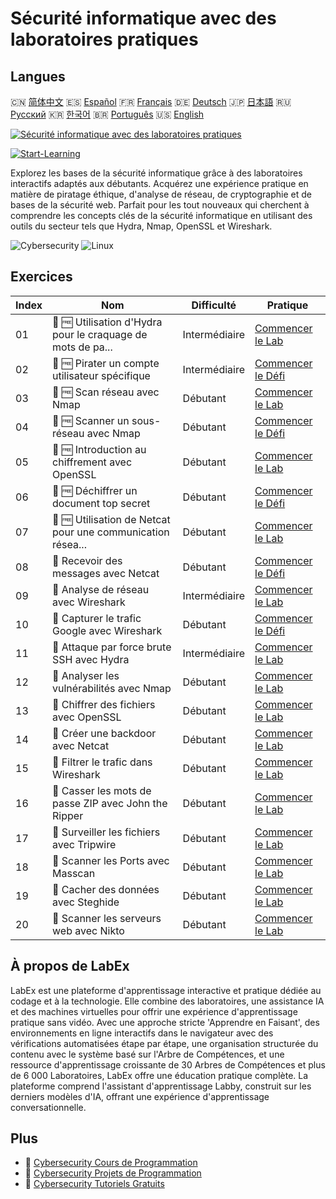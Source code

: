 # Sécurité informatique avec des laboratoires pratiques

## Langues

🇨🇳 [简体中文](README_zh.md) 🇪🇸 [Español](README_es.md) 🇫🇷 [Français](README_fr.md) 🇩🇪 [Deutsch](README_de.md) 🇯🇵 [日本語](README_ja.md) 🇷🇺 [Русский](README_ru.md) 🇰🇷 [한국어](README_ko.md) 🇧🇷 [Português](README_pt.md) 🇺🇸 [English](README.md) 

[![Sécurité informatique avec des laboratoires pratiques](https://cover-creator.labex.io/cybersecurity-labs-for-beginners.png?lang=fr)](https://labex.io/fr/courses/cybersecurity-labs-for-beginners)

[![Start-Learning](https://img.shields.io/badge/Start-Learning-whitesmoke?style=for-the-badge)](https://labex.io/fr/courses/cybersecurity-labs-for-beginners)

Explorez les bases de la sécurité informatique grâce à des laboratoires interactifs adaptés aux débutants. Acquérez une expérience pratique en matière de piratage éthique, d'analyse de réseau, de cryptographie et de bases de la sécurité web. Parfait pour les tout nouveaux qui cherchent à comprendre les concepts clés de la sécurité informatique en utilisant des outils du secteur tels que Hydra, Nmap, OpenSSL et Wireshark.

![Cybersecurity](https://img.shields.io/badge/Cybersecurity-whitesmoke?style=for-the-badge&logo=cybersecurity)
![Linux](https://img.shields.io/badge/Linux-whitesmoke?style=for-the-badge&logo=linux)


## Exercices

|   Index | Nom                                                         | Difficulté    | Pratique                                                                                                                                |
|---------|-------------------------------------------------------------|---------------|-----------------------------------------------------------------------------------------------------------------------------------------|
|      01 | 📖 🆓 Utilisation d'Hydra pour le craquage de mots de pa... | Intermédiaire | <a target='_blank' href='https://labex.io/fr/tutorials/linux-using-hydra-to-crack-passwords-415960'>Commencer le Lab</a>                |
|      02 | 🎯 🆓 Pirater un compte utilisateur spécifique              | Intermédiaire | <a target='_blank' href='https://labex.io/fr/tutorials/linux-cracking-a-specific-user-account-415951'>Commencer le Défi</a>             |
|      03 | 📖 🆓 Scan réseau avec Nmap                                 | Débutant      | <a target='_blank' href='https://labex.io/fr/tutorials/nmap-network-scanning-with-nmap-415959'>Commencer le Lab</a>                     |
|      04 | 🎯 🆓 Scanner un sous-réseau avec Nmap                      | Débutant      | <a target='_blank' href='https://labex.io/fr/tutorials/nmap-scanning-subnet-with-nmap-415954'>Commencer le Défi</a>                     |
|      05 | 📖 🆓 Introduction au chiffrement avec OpenSSL              | Débutant      | <a target='_blank' href='https://labex.io/fr/tutorials/linux-introduction-to-encryption-with-openssl-415957'>Commencer le Lab</a>       |
|      06 | 🎯 🆓 Déchiffrer un document top secret                     | Débutant      | <a target='_blank' href='https://labex.io/fr/tutorials/linux-decrypting-top-secret-document-415952'>Commencer le Défi</a>               |
|      07 | 📖 🆓 Utilisation de Netcat pour une communication résea... | Débutant      | <a target='_blank' href='https://labex.io/fr/tutorials/linux-using-netcat-for-simple-network-communication-415961'>Commencer le Lab</a> |
|      08 | 🎯  Recevoir des messages avec Netcat                       | Débutant      | <a target='_blank' href='https://labex.io/fr/tutorials/linux-receive-messages-using-netcat-415953'>Commencer le Défi</a>                |
|      09 | 📖  Analyse de réseau avec Wireshark                        | Intermédiaire | <a target='_blank' href='https://labex.io/fr/tutorials/wireshark-network-analysis-with-wireshark-415958'>Commencer le Lab</a>           |
|      10 | 🎯  Capturer le trafic Google avec Wireshark                | Débutant      | <a target='_blank' href='https://labex.io/fr/tutorials/wireshark-capture-google-traffic-with-wireshark-415948'>Commencer le Défi</a>    |
|      11 | 📖  Attaque par force brute SSH avec Hydra                  | Intermédiaire | <a target='_blank' href='https://labex.io/fr/tutorials/hydra-brute-force-ssh-in-hydra-549926'>Commencer le Lab</a>                      |
|      12 | 📖  Analyser les vulnérabilités avec Nmap                   | Débutant      | <a target='_blank' href='https://labex.io/fr/tutorials/nmap-scan-vulnerabilities-in-nmap-549947'>Commencer le Lab</a>                   |
|      13 | 📖  Chiffrer des fichiers avec OpenSSL                      | Débutant      | <a target='_blank' href='https://labex.io/fr/tutorials/linux-encrypt-files-in-openssl-549935'>Commencer le Lab</a>                      |
|      14 | 📖  Créer une backdoor avec Netcat                          | Débutant      | <a target='_blank' href='https://labex.io/fr/tutorials/linux-build-a-backdoor-in-netcat-549927'>Commencer le Lab</a>                    |
|      15 | 📖  Filtrer le trafic dans Wireshark                        | Débutant      | <a target='_blank' href='https://labex.io/fr/tutorials/wireshark-filter-traffic-in-wireshark-549939'>Commencer le Lab</a>               |
|      16 | 📖  Casser les mots de passe ZIP avec John the Ripper       | Débutant      | <a target='_blank' href='https://labex.io/fr/tutorials/hydra-crack-zip-passwords-in-john-the-ripper-549930'>Commencer le Lab</a>        |
|      17 | 📖  Surveiller les fichiers avec Tripwire                   | Débutant      | <a target='_blank' href='https://labex.io/fr/tutorials/linux-monitor-files-in-tripwire-549943'>Commencer le Lab</a>                     |
|      18 | 📖  Scanner les Ports avec Masscan                          | Débutant      | <a target='_blank' href='https://labex.io/fr/tutorials/nmap-scan-ports-with-masscan-549946'>Commencer le Lab</a>                        |
|      19 | 📖  Cacher des données avec Steghide                        | Débutant      | <a target='_blank' href='https://labex.io/fr/tutorials/linux-hide-data-in-steghide-549941'>Commencer le Lab</a>                         |
|      20 | 📖  Scanner les serveurs web avec Nikto                     | Débutant      | <a target='_blank' href='https://labex.io/fr/tutorials/nmap-scan-web-servers-in-nikto-549948'>Commencer le Lab</a>                      |

## À propos de LabEx

LabEx est une plateforme d'apprentissage interactive et pratique dédiée au codage et à la technologie. Elle combine des laboratoires, une assistance IA et des machines virtuelles pour offrir une expérience d'apprentissage pratique sans vidéo. Avec une approche stricte 'Apprendre en Faisant', des environnements en ligne interactifs dans le navigateur avec des vérifications automatisées étape par étape, une organisation structurée du contenu avec le système basé sur l'Arbre de Compétences, et une ressource d'apprentissage croissante de 30 Arbres de Compétences et plus de 6 000 Laboratoires, LabEx offre une éducation pratique complète. La plateforme comprend l'assistant d'apprentissage Labby, construit sur les derniers modèles d'IA, offrant une expérience d'apprentissage conversationnelle.

## Plus

- 🔗 [Cybersecurity Cours de Programmation](https://github.com/labex-labs/awesome-programming-courses)
- 🔗 [Cybersecurity Projets de Programmation](https://github.com/labex-labs/awesome-programming-projects)
- 🔗 [Cybersecurity Tutoriels Gratuits](https://github.com/labex-labs/cybersecurity-free-tutorials)

